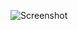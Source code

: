 ![Screenshot](https://raw.githubusercontent.com/Cryakl/Ultimate-RAT-Collection/refs/heads/main/RemoteShut/Remoteshut1.1/Screenshot.png)
